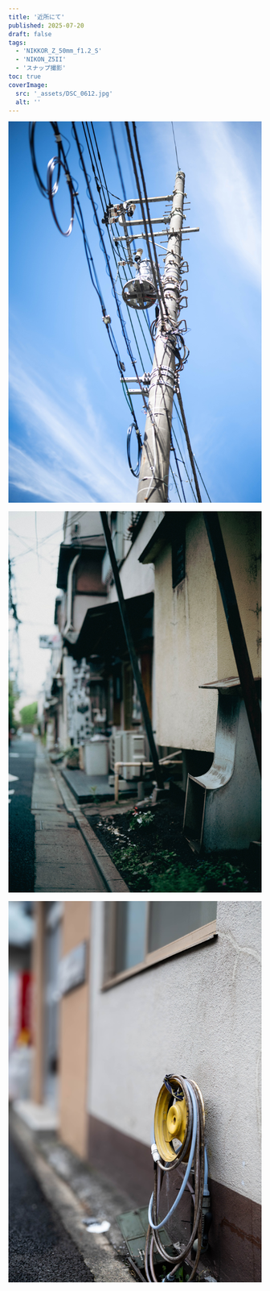 ```yaml
---
title: '近所にて'
published: 2025-07-20
draft: false
tags: 
  - 'NIKKOR_Z_50mm_f1.2_S'
  - 'NIKON_Z5II'
  - 'スナップ撮影'
toc: true
coverImage:
  src: '_assets/DSC_0612.jpg'
  alt: ''
---
```

![](_assets/DSC_0612.jpg)

![](_assets/DSC_0609.jpg)

![](_assets/DSC_0607.jpg)

